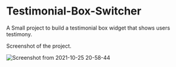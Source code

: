 # Testimonial-Box-Switcher

A Small project to build a testimonial box widget that shows users testimony.


Screenshot of the project.

![Screenshot from 2021-10-25 20-58-44](https://user-images.githubusercontent.com/43684497/138725216-502bfaac-9ead-4b84-a88b-85dfda472f0a.png)
